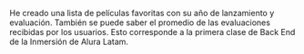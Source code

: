 He creado una lista de películas favoritas con su año de lanzamiento y evaluación. 
También se puede saber el promedio de las evaluaciones recibidas por los usuarios. 
Esto corresponde a la primera clase de Back End de la Inmersión de Alura Latam.
